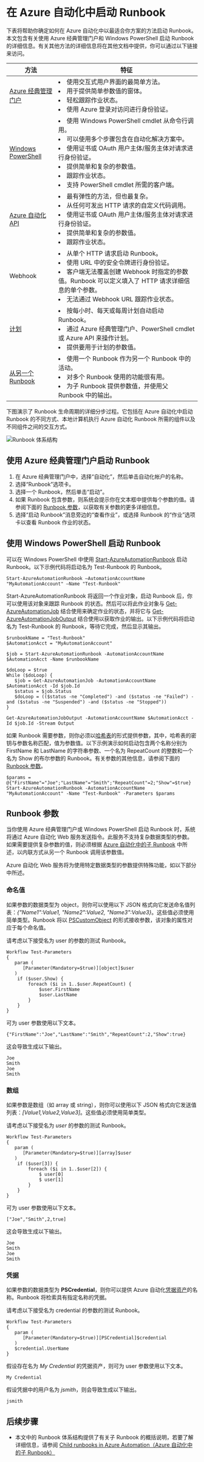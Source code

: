 <properties
   pageTitle="在 Azure 自动化中启动 Runbook | Azure"
   description="汇总了可用于在 Azure 自动化中启动 Runbook 的不同方法，并提供有关如何使用 Azure 经典管理门户和 Windows PowerShell 的详细信息。"
   services="automation"
   documentationCenter=""
   authors="mgoedtel"
   manager="jwhit"
   editor="tysonn" />

 <tags
   ms.service="automation"
   ms.date="06/06/2016"
   wacn.date="08/11/2016"/>

# 在 Azure 自动化中启动 Runbook

下表将帮助你确定如何在 Azure 自动化中以最适合你方案的方法启动 Runbook。本文包含有关使用 Azure 经典管理门户和 Windows PowerShell 启动 Runbook 的详细信息。有关其他方法的详细信息将在其他文档中提供，你可以通过以下链接来访问。

| **方法** | **特征** |
|-------------------------------------------------------------------------------|--------------------------------------------------------------------------------------------------------------------------------------------------------------------------------------------------------------------------------------------------------------------------------------------------------------------------------------------------------------------|
| [Azure 经典管理门户](#starting-a-runbook-with-the-azure-portal) | <li>使用交互式用户界面的最简单方法。<br> <li>用于提供简单参数值的窗体。<br> <li>轻松跟踪作业状态。<br> <li>使用 Azure 登录对访问进行身份验证。 |
| [Windows PowerShell](https://msdn.microsoft.com/zh-cn/library/dn690259.aspx) | <li>使用 Windows PowerShell cmdlet 从命令行调用。<br> <li>可以使用多个步骤包含在自动化解决方案中。<br> <li>使用证书或 OAuth 用户主体/服务主体对请求进行身份验证。<br> <li>提供简单和复杂的参数值。<br> <li>跟踪作业状态。<br> <li>支持 PowerShell cmdlet 所需的客户端。 |
| [Azure 自动化 API](http://msdn.microsoft.com/zh-cn/library/azure/mt163849.aspx) | <li>最有弹性的方法，但也最复杂。<br> <li>从任何可发出 HTTP 请求的自定义代码调用。<br> <li>使用证书或 OAuth 用户主体/服务主体对请求进行身份验证。<br> <li>提供简单和复杂的参数值。<br> <li>跟踪作业状态。 |
| Webhook | <li>从单个 HTTP 请求启动 Runbook。<br> <li>使用 URL 中的安全令牌进行身份验证。<br> <li>客户端无法覆盖创建 Webhook 时指定的参数值。Runbook 可以定义填入了 HTTP 请求详细信息的单个参数。<br> <li>无法通过 Webhook URL 跟踪作业状态。 |
| [计划](/documentation/articles/automation-scheduling-a-runbook/) | <li>按每小时、每天或每周计划自动启动 Runbook。<br> <li>通过 Azure 经典管理门户、PowerShell cmdlet 或 Azure API 来操作计划。<br> <li>提供要用于计划的参数值。 |
| [从另一个 Runbook](/documentation/articles/automation-child-runbooks/) | <li>使用一个 Runbook 作为另一个 Runbook 中的活动。<br> <li>对多个 Runbook 使用的功能很有用。<br> <li>为子 Runbook 提供参数值，并使用父 Runbook 中的输出。 |

下图演示了 Runbook 生命周期的详细分步过程。它包括在 Azure 自动化中启动 Runbook 的不同方式、本地计算机执行 Azure 自动化 Runbook 所需的组件以及不同组件之间的交互方式。

![Runbook 体系结构](./media/automation-starting-runbook/runbooks-architecture.png)

## <a name="starting-a-runbook-with-the-azure-portal"></a> 使用 Azure 经典管理门户启动 Runbook

1.	在 Azure 经典管理门户中，选择“自动化”，然后单击自动化帐户的名称。
2.	选择“Runbook”选项卡。
3.	选择一个 Runbook，然后单击“启动”。
4.	如果 Runbook 包含参数，则系统会提示你在文本框中提供每个参数的值。请参阅下面的 [Runbook 参数](#Runbook-parameters)，以获取有关参数的更多详细信息。
5.	选择“启动 Runbook”消息旁边的“查看作业”，或选择 Runbook 的“作业”选项卡以查看 Runbook 作业的状态。


## <a name="starting-a-runbook-with-windows-powershell"></a> 使用 Windows PowerShell 启动 Runbook

可以在 Windows PowerShell 中使用 [Start-AzureAutomationRunbook](http://msdn.microsoft.com/zh-cn/library/azure/dn690259.aspx) 启动 Runbook。以下示例代码将启动名为 Test-Runbook 的 Runbook。

	Start-AzureAutomationRunbook –AutomationAccountName "MyAutomationAccount" –Name "Test-Runbook"

Start-AzureAutomationRunbook 将返回一个作业对象，启动 Runbook 后，你可以使用该对象来跟踪 Runbook 的状态。然后可以将此作业对象与 [Get-AzureAutomationJob](http://msdn.microsoft.com/zh-cn/library/azure/dn690263.aspx) 结合使用来确定作业的状态，并将它与 [Get-AzureAutomationJobOutput](http://msdn.microsoft.com/zh-cn/library/azure/dn690268.aspx) 结合使用以获取作业的输出。以下示例代码将启动名为 Test-Runbook 的 Runbook，等待它完成，然后显示其输出。

	$runbookName = "Test-Runbook"
	$AutomationAcct = "MyAutomationAccount"

	$job = Start-AzureAutomationRunbook -AutomationAccountName $AutomationAcct -Name $runbookName

	$doLoop = $true
	While ($doLoop) {
	   $job = Get-AzureAutomationJob -AutomationAccountName $AutomationAcct -Id $job.Id
	   $status = $job.Status
	   $doLoop = (($status -ne "Completed") -and ($status -ne "Failed") -and ($status -ne "Suspended") -and ($status -ne "Stopped"))
	}
	
	Get-AzureAutomationJobOutput -AutomationAccountName $AutomationAcct -Id $job.Id -Stream Output

如果 Runbook 需要参数，则你必须以[哈希表](http://technet.microsoft.com/zh-cn/library/hh847780.aspx)的形式提供参数，其中，哈希表的密钥与参数名称匹配，值为参数值。以下示例演示如何启动包含两个名称分别为 FirstName 和 LastName 的字符串参数、一个名为 RepeatCount 的整数和一个名为 Show 的布尔参数的 Runbook。有关参数的其他信息，请参阅下面的 [Runbook 参数](#Runbook-parameters)。

	$params = @{"FirstName"="Joe";"LastName"="Smith";"RepeatCount"=2;"Show"=$true}
	Start-AzureAutomationRunbook -AutomationAccountName "MyAutomationAccount" -Name "Test-Runbook" -Parameters $params

## <a name="runbook-parameters"></a> Runbook 参数

当你使用 Azure 经典管理门户或 Windows PowerShell 启动 Runbook 时，系统将通过 Azure 自动化 Web 服务发送指令。此服务不支持复杂数据类型的参数。如果需要提供复杂参数的值，则必须根据 [Azure 自动化中的子 Runbook](/documentation/articles/automation-child-runbooks/) 中所述，以内联方式从另一个 Runbook 调用该参数值。

Azure 自动化 Web 服务将为使用特定数据类型的参数提供特殊功能，如以下部分中所述。

### 命名值

如果参数的数据类型为 object，则你可以使用以下 JSON 格式向它发送命名值列表：_{"Name1":Value1, "Name2":Value2, "Name3":Value3}_。这些值必须使用简单类型。Runbook 将以 [PSCustomObject](https://msdn.microsoft.com/zh-cn/library/system.management.automation.pscustomobject(v=vs.85).aspx) 的形式接收参数，该对象的属性对应于每个命名值。

请考虑以下接受名为 user 的参数的测试 Runbook。

	Workflow Test-Parameters
	{
	   param ( 
	      [Parameter(Mandatory=$true)][object]$user
	   )
	    if ($user.Show) {
	        foreach ($i in 1..$user.RepeatCount) {
	            $user.FirstName
	            $user.LastName
	        }
	    } 
	}

可为 user 参数使用以下文本。

	{"FirstName":"Joe","LastName":"Smith","RepeatCount":2,"Show":true}

这会导致生成以下输出。

	Joe
	Smith
	Joe
	Smith

### 数组

如果参数是数组（如 array 或 string），则你可以使用以下 JSON 格式向它发送值列表：_[Value1,Value2,Value3]_。这些值必须使用简单类型。

请考虑以下接受名为 *user* 的参数的测试 Runbook。

	Workflow Test-Parameters
	{
	   param ( 
	      [Parameter(Mandatory=$true)][array]$user
	   )
	    if ($user[3]) {
	        foreach ($i in 1..$user[2]) {
	            $ user[0]
	            $ user[1]
	        }
	    } 
	}

可为 user 参数使用以下文本。

	["Joe","Smith",2,true]

这会导致生成以下输出。

	Joe
	Smith
	Joe
	Smith

### 凭据

如果参数的数据类型为 **PSCredential**，则你可以提供 Azure 自动化[凭据资产](/documentation/articles/automation-credentials/)的名称。Runbook 将检索具有指定名称的凭据。

请考虑以下接受名为 credential 的参数的测试 Runbook。

	Workflow Test-Parameters
	{
	   param ( 
	      [Parameter(Mandatory=$true)][PSCredential]$credential
	   )
	   $credential.UserName
	}

假设存在名为 *My Credential* 的凭据资产，则可为 user 参数使用以下文本。

	My Credential

假设凭据中的用户名为 *jsmith*，则会导致生成以下输出。

	jsmith

## 后续步骤

-	本文中的 Runbook 体系结构提供了有关子 Runbook 的概括说明，若要了解详细信息，请参阅 [Child runbooks in Azure Automation（Azure 自动化中的子 Runbook）](/documentation/articles/automation-child-runbooks/)

<!---HONumber=Mooncake_0725_2016-->